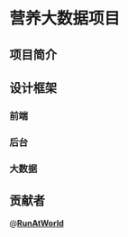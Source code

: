 营养大数据项目
================
## 项目简介

## 设计框架

### 前端

### 后台

### 大数据

## 贡献者
@[**RunAtWorld**](http://www.github.com/RunAtWorld)



